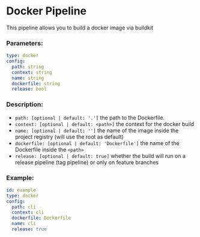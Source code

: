 # Docker Pipeline
This pipeline allows you to build a docker image via buildkit

### Parameters:
```yaml
type: docker
config:
  path: string
  context: string
  name: string
  dockerfile: string
  release: bool
```

### Description:

* `path: [optional | default: '.']` the path to the Dockerfile.
* `context: [optional | default: <path>]` the context for the docker build
* `name: [optional | default: '']` the name of the image inside the project registry (will use the root as default)
* `dockerfile: [optional | default: 'Dockerfile']` the name of the Dockerfile inside the `<path>`
* `release: [optional | default: true]` whether the build will run on a release pipeline (tag pipeline) or only on feature branches

### Example:
```yaml
id: example
type: docker
config:
  path: cli
  context: cli
  dockerfile: Dockerfile
  name: cli
  release: true
```
